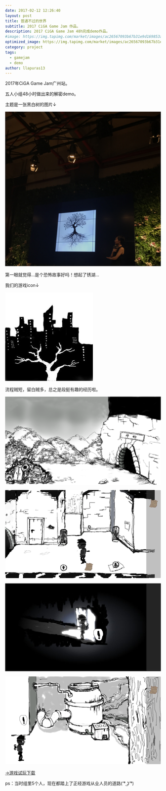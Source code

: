 ```yaml
---
date: 2017-02-12 12:26:40
layout: post
title: 普通不过的世界
subtitle: 2017 CiGA Game Jam 作品。
description: 2017 CiGA Game Jam 48h完成demo作品。
#image: https://img.tapimg.com/market/images/ac26567093b67b31e9d169853a701be7.PNG?imageView2/2/h/560/q/80/format/jpg/interlace/1/ignore-error/1
optimized_image: https://img.tapimg.com/market/images/ac26567093b67b31e9d169853a701be7.PNG?imageView2/2/h/560/q/80/format/jpg/interlace/1/ignore-error/1
category: project
tags:
  - gamejam
  - demo
author: llapuras13
---
```


2017年CiGA Game Jam广州站。

五人小组48小时做出来的解密demo。

主题是一张黑白树的图片↓

![](../assets/img/game/normalworld/title.png)

第一眼就觉得...是个恐怖故事好吗！想起了锈湖...

我们的游戏icon↓

![](../assets/img/game/normalworld/tree.jpeg)

流程贼短，留白贼多，总之是段挺有趣的经历啦。

![](../assets/img/game/normalworld/111.png)

![](../assets/img/game/normalworld/52a953faa4aed1f9cf561bf9ed0077e0.jpg)

![](../assets/img/game/normalworld/ac26567093b67b31e9d169853a701be7.jpg)

![](../assets/img/game/normalworld/222.png)

[→游戏试玩下载](https://www.taptap.com/app/53971)

ps：当时组里5个人，现在都踏上了正经游戏从业人员的道路( ͡° ͜ʖ ͡°)